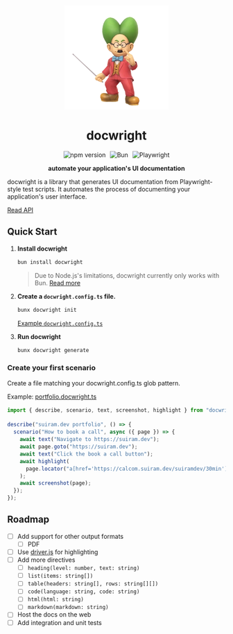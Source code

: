 
<div align="center">
    <img src="./docs/images/dr-wright.webp" alt="docwright demo" />
    <h1>docwright</h1>
    <div style="display: flex; gap: 10px; align-items: center; justify-content: center; margin: 10px 0;">
        <img src="https://img.shields.io/npm/v/@docwright/core?style=for-the-badge" alt="npm version" />
        <img src="https://img.shields.io/badge/Bun-%23000000.svg?style=for-the-badge&logo=bun&logoColor=white" alt="Bun" />
        <img src="https://img.shields.io/badge/-playwright-%232EAD33?style=for-the-badge&logo=playwright&logoColor=white" alt="Playwright" />
    </div>
    <p><b>automate your application's UI documentation</b></p>
</div>

docwright is a library that generates UI documentation from Playwright-style test scripts. It automates the process of documenting your application's user interface.

[Read API](./docs/api.md)

## Quick Start

1. **Install docwright**

    ```bash
    bun install docwright
    ```

    > Due to Node.js's limitations, docwright currently only works with Bun. [Read more](#technical-details)

2. **Create a `docwright.config.ts` file.**

    ```bash
    bunx docwright init
    ```

    [Example `docwright.config.ts`](./examples/docwright.config.ts)

3. **Run docwright**

    ```bash
    bunx docwright generate
    ```

### Create your first scenario

Create a file matching your docwright.config.ts glob pattern.

Example: [portfolio.docwright.ts](./playground/portfolio.docwright.ts)

```typescript
import { describe, scenario, text, screenshot, highlight } from "docwright";

describe("suiram.dev portfolio", () => {
  scenario("How to book a call", async ({ page }) => {
    await text("Navigate to https://suiram.dev");
    await page.goto("https://suiram.dev");
    await text("Click the book a call button");
    await highlight(
      page.locator("a[href='https://calcom.suiram.dev/suiramdev/30min']")
    );
    await screenshot(page);
  });
});
```

## Roadmap

- [ ] Add support for other output formats
    - [ ] PDF
- [ ] Use [driver.js](https://github.com/kamranahmedse/driver.js) for highlighting
- [ ] Add more directives
    - [ ] `heading(level: number, text: string)`
    - [ ] `list(items: string[])`
    - [ ] `table(headers: string[], rows: string[][])`
    - [ ] `code(language: string, code: string)`
    - [ ] `html(html: string)`
    - [ ] `markdown(markdown: string)`
- [ ] Host the docs on the web
- [ ] Add integration and unit tests